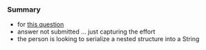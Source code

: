 
### Summary

* for [this question](https://stackoverflow.com/questions/64647115)
* answer not submitted ... just capturing the effort 
* the person is looking to serialize a nested structure into a String
